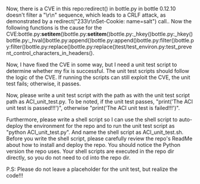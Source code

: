 Now, there is a CVE in this repo:redirect() in bottle.py in bottle 0.12.10 doesn\'t filter a "\\r\\n" sequence, which leads to a CRLF attack, as demonstrated by a redirect("233\\r\\nSet-Cookie: name=salt") call..
Now the following functions is the cause for the CVE:bottle.py:__setitem__()bottle.py:__setitem__()bottle.py:_hkey()bottle.py:_hkey()bottle.py:_hval()bottle.py:append()bottle.py:append()bottle.py:filter()bottle.py:filter()bottle.py:replace()bottle.py:replace()test/test_environ.py:test_prevent_control_characters_in_headers().

Now, I have fixed the CVE in some way, but I need a unit test script to determine whether my fix is successful.
The unit test scripts should follow the logic of the CVE. If running the scripts can still exploit the CVE, the unit test fails; otherwise, it passes.

Now, please write a unit test script with the path as with the unit test script path as ACI_unit_test.py.
To be noted, if the unit test passes, "print('The ACI unit test is passed!!!')", otherwise "print('The ACI unit test is failed!!!')".

Furthermore, please write a shell script so I can use the shell script to auto-deploy the environment for the repo and to run the unit test script as "python ACI_unit_test.py". And name the shell script as ACI_unit_test.sh.
Before you write the shell script, please carefully review the repo's ReadMe about how to install and deploy the repo. You should notice the Python version the repo uses.
Your shell scripts are executed in the repo dir directly, so you do not need to cd into the repo dir.

P.S: Please do not leave a placeholder for the unit test, but realize the code!!!